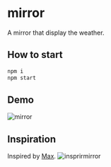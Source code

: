 # mirror

A mirror that display the weather.

## How to start
```sh
npm i
npm start
```

## Demo

![mirror](https://cloud.githubusercontent.com/assets/744973/20046038/ceeea27c-a45a-11e6-9467-704fe6350292.gif)

## Inspiration

Inspired by [Max](https://medium.com/@maxbraun/my-bathroom-mirror-is-smarter-than-yours-94b21c6671ba#.lwdlzqldw).
![insprirmirror](https://cloud.githubusercontent.com/assets/744973/20046075/19eb834e-a45b-11e6-81db-913c94b65a81.jpeg)
